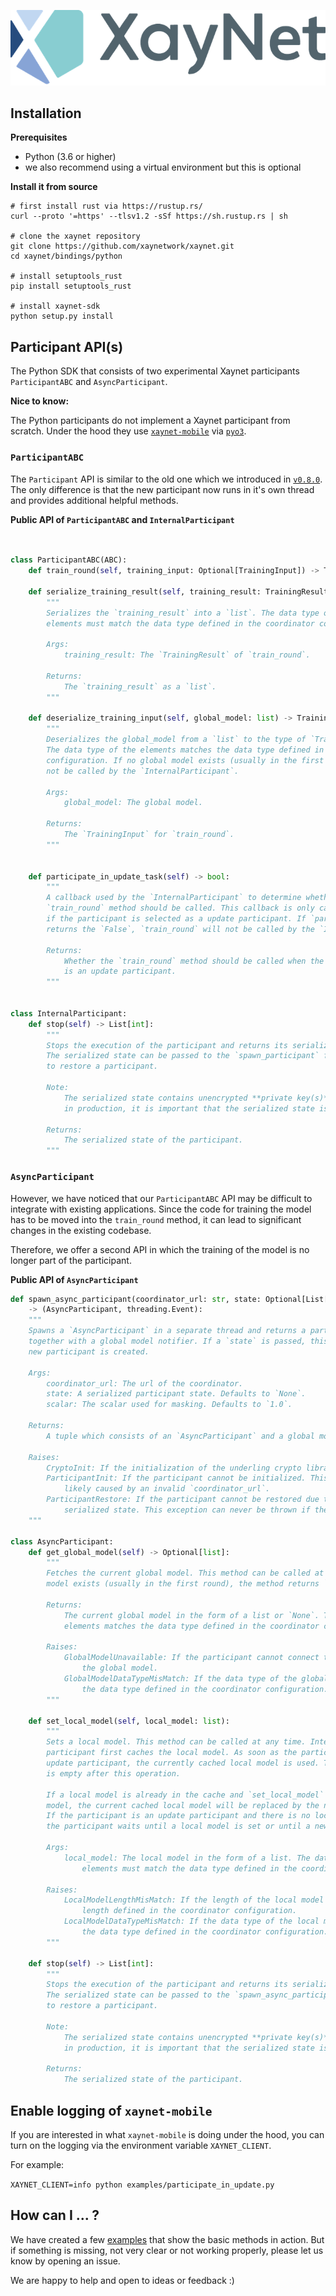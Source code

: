 ![Xaynet banner](../../assets/xaynet_banner.png)

## Installation

**Prerequisites**

- Python (3.6 or higher)
- we also recommend using a virtual environment but this is optional

**Install it from source**

```
# first install rust via https://rustup.rs/
curl --proto '=https' --tlsv1.2 -sSf https://sh.rustup.rs | sh

# clone the xaynet repository
git clone https://github.com/xaynetwork/xaynet.git
cd xaynet/bindings/python

# install setuptools_rust
pip install setuptools_rust

# install xaynet-sdk
python setup.py install
```

## Participant API(s)

The Python SDK that consists of two experimental Xaynet participants 
`ParticipantABC` and `AsyncParticipant`.

**Nice to know:**

The Python participants do not implement a Xaynet participant from scratch. Under the hood
they use [`xaynet-mobile`](../../rust/xaynet-mobile/README.md) via
[`pyo3`](https://github.com/PyO3/pyo3).

### `ParticipantABC`

The `Participant` API is similar to the old one which we introduced in
[`v0.8.0`](https://github.com/xaynetwork/xaynet/blob/v0.8.0/python/sdk/xain_sdk/participant.py#L24).
The only difference is that the new participant now runs in it's own thread and provides additional
helpful methods.

**Public API of `ParticipantABC`  and `InternalParticipant`**

```python


class ParticipantABC(ABC):
    def train_round(self, training_input: Optional[TrainingInput]) -> TrainingResult:

    def serialize_training_result(self, training_result: TrainingResult) -> list:
        """
        Serializes the `training_result` into a `list`. The data type of the
        elements must match the data type defined in the coordinator configuration.

        Args:
            training_result: The `TrainingResult` of `train_round`.

        Returns:
            The `training_result` as a `list`.
        """

    def deserialize_training_input(self, global_model: list) -> TrainingInput:
        """
        Deserializes the global_model from a `list` to the type of `TrainingInput`.
        The data type of the elements matches the data type defined in the coordinator
        configuration. If no global model exists (usually in the first round), the method will
        not be called by the `InternalParticipant`.

        Args:
            global_model: The global model.

        Returns:
            The `TrainingInput` for `train_round`.
        """


    def participate_in_update_task(self) -> bool:
        """
        A callback used by the `InternalParticipant` to determine whether the
        `train_round` method should be called. This callback is only called
        if the participant is selected as a update participant. If `participate_in_update_task`
        returns the `False`, `train_round` will not be called by the `InternalParticipant`.

        Returns:
            Whether the `train_round` method should be called when the participant
            is an update participant.
        """


class InternalParticipant:
    def stop(self) -> List[int]:
        """
        Stops the execution of the participant and returns its serialized state.
        The serialized state can be passed to the `spawn_participant` function
        to restore a participant.

        Note:
            The serialized state contains unencrypted **private key(s)**. If used
            in production, it is important that the serialized state is securely saved.

        Returns:
            The serialized state of the participant.
        """
```

### `AsyncParticipant`

However, we have noticed that our `ParticipantABC` API may be difficult to integrate with existing
applications. Since the code for training the model has to be moved into the `train_round` method,
it can lead to significant changes in the existing codebase.

Therefore, we offer a second API in which the training of the model is no longer part of
the participant.

**Public API of `AsyncParticipant`**

```python
def spawn_async_participant(coordinator_url: str, state: Optional[List[int]]=None, scalar: float = 1.0)
    -> (AsyncParticipant, threading.Event):
    """
    Spawns a `AsyncParticipant` in a separate thread and returns a participant handle
    together with a global model notifier. If a `state` is passed, this state is restored, otherwise a
    new participant is created.

    Args:
        coordinator_url: The url of the coordinator.
        state: A serialized participant state. Defaults to `None`.
        scalar: The scalar used for masking. Defaults to `1.0`.

    Returns:
        A tuple which consists of an `AsyncParticipant` and a global model notifier.

    Raises:
        CryptoInit: If the initialization of the underling crypto library has failed.
        ParticipantInit: If the participant cannot be initialized. This is most
            likely caused by an invalid `coordinator_url`.
        ParticipantRestore: If the participant cannot be restored due to invalid
            serialized state. This exception can never be thrown if the`state` is `None`.
    """

class AsyncParticipant:
    def get_global_model(self) -> Optional[list]:
        """
        Fetches the current global model. This method can be called at any time. If no global
        model exists (usually in the first round), the method returns `None`.

        Returns:
            The current global model in the form of a list or `None`. The data type of the
            elements matches the data type defined in the coordinator configuration.

        Raises:
            GlobalModelUnavailable: If the participant cannot connect to the coordinator to get
                the global model.
            GlobalModelDataTypeMisMatch: If the data type of the global model does not match
                the data type defined in the coordinator configuration.
        """

    def set_local_model(self, local_model: list):
        """
        Sets a local model. This method can be called at any time. Internally the
        participant first caches the local model. As soon as the participant is selected as the
        update participant, the currently cached local model is used. This means that the cache
        is empty after this operation.

        If a local model is already in the cache and `set_local_model` is called with a new local
        model, the current cached local model will be replaced by the new one.
        If the participant is an update participant and there is no local model in the cache,
        the participant waits until a local model is set or until a new round has been started.

        Args:
            local_model: The local model in the form of a list. The data type of the
                elements must match the data type defined in the coordinator configuration.

        Raises:
            LocalModelLengthMisMatch: If the length of the local model does not match the
                length defined in the coordinator configuration.
            LocalModelDataTypeMisMatch: If the data type of the local model does not match
                the data type defined in the coordinator configuration.
        """

    def stop(self) -> List[int]:
        """
        Stops the execution of the participant and returns its serialized state.
        The serialized state can be passed to the `spawn_async_participant` function
        to restore a participant.

        Note:
            The serialized state contains unencrypted **private key(s)**. If used
            in production, it is important that the serialized state is securely saved.

        Returns:
            The serialized state of the participant.
```

## Enable logging of `xaynet-mobile`

If you are interested in what `xaynet-mobile` is doing under the hood,
you can turn on the logging via the environment variable `XAYNET_CLIENT`.

For example:

`XAYNET_CLIENT=info python examples/participate_in_update.py`

## How can I ... ?

We have created a few [examples](./examples/README.md) that show the basic methods in action.
But if something is missing, not very clear or not working properly, please let us know
by opening an issue.

We are happy to help and open to ideas or feedback :)
